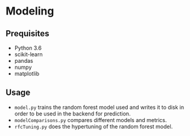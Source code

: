 # Modeling

## Prequisites

- Python 3.6
- scikit-learn
- pandas
- numpy
- matplotlib

## Usage

- `model.py` trains the random forest model used and writes it to disk in order to be used in the backend for prediction.
- `modelComparisons.py` compares different models and metrics.
- `rfcTuning.py` does the hypertuning of the random forest model.

